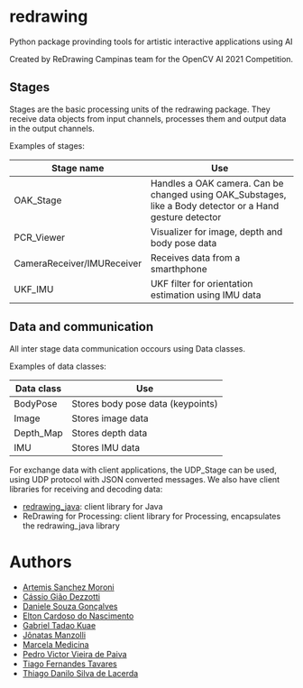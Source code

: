 # redrawing

Python package provinding tools for artistic interactive applications using AI

Created by ReDrawing Campinas team for the OpenCV AI 2021 Competition.

## Stages

Stages are the basic processing units of the redrawing package. They receive data objects from input channels, processes them and output data in the output channels.

Examples of stages:

Stage name | Use
--- | ---
OAK_Stage | Handles a OAK camera. Can be changed using OAK_Substages, like a Body detector or a Hand gesture detector
PCR_Viewer | Visualizer for image, depth and body pose data
CameraReceiver/IMUReceiver | Receives data from a smarthphone
UKF_IMU | UKF filter for orientation estimation using IMU data

## Data and communication

All inter stage data communication occours using Data classes.

Examples of data classes:

Data class | Use
--- | ---
BodyPose | Stores body pose data (keypoints)
Image | Stores image data
Depth_Map | Stores depth data
IMU | Stores IMU data

For exchange data with client applications, the UDP_Stage can be used, using UDP protocol with JSON converted messages. We also have client libraries for receiving and decoding data:

- [redrawing_java](https://github.com/ReDrawing/redrawing_java): client library for Java
- ReDrawing for Processing: client library for Processing, encapsulates the redrawing_java library

# Authors
- [Artemis Sanchez Moroni](https://github.com/ArtemisMoroni)
- [Cássio Gião Dezzotti](https://github.com/cassiodezotti)
- [Daniele Souza Gonçalves](https://github.com/danielegsouza)
- [Elton Cardoso do Nascimento](https://github.com/EltonCN)
- [Gabriel Tadao Kuae](https://github.com/kuta-ga)
- [Jônatas Manzolli]()
- [Marcela Medicina](https://github.com/mmedicina)
- [Pedro Victor Vieira de Paiva](https://github.com/enemy537)
- [Tiago Fernandes Tavares](https://github.com/tiagoft)
- [Thiago Danilo Silva de Lacerda](https://github.com/ThiagoDSL)
